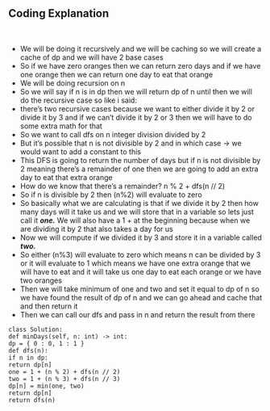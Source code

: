 ​
## Coding Explanation
​
- We will be doing it recursively and we will be caching so we will create a cache of dp and we will have 2 base cases
- So if we have zero oranges then we can return zero days and if we have one orange then we can return one day to eat that orange
- We will be doing recursion on n
- So we will say if n is in dp then we will return dp of n until then we will do the recursive case so like i said:
- there’s two recursive cases because we want to either divide it by 2 or divide it by 3 and if we can’t divide it by 2 or 3 then we will have to do some extra math for that
- So we want to call dfs on n integer division divided by 2
- But it’s possible that n is not divisible by 2 and in which case → we would want to add a constant to this
- This DFS is going to return the number of days but if n is not divisible by 2 meaning there’s a remainder of one then we are going to add an extra day to eat that extra orange
- How do we know that there’s a remainder? n % 2 + dfs(n // 2)
- So if n is divisible by 2 then (n%2) will evaluate to zero
- So basically what we are calculating is that if we divide it by 2 then how many days will it take us and we will store that in a variable so lets just call it ***one.*** We will also have a 1 + at the beginning because when we are dividing it by 2 that also takes a day for us
- Now we will compute if we divided it by 3 and store it in a variable called ***two.***
- So either (n%3) will evaluate to zero which means n can be divided by 3 or it will evaluate to 1 which means we have one extra orange that we will have to eat and it will take us one day to eat each orange or we have two oranges
- Then we will take minimum of one and two and set it equal to dp of n so we have found the result of dp of n and we can go ahead and cache that and then return it
- Then we can call our dfs and pass in n and return the result from there
​
```
class Solution:
def minDays(self, n: int) -> int:
dp = { 0 : 0, 1 : 1 }
def dfs(n):
if n in dp:
return dp[n]
one = 1 + (n % 2) + dfs(n // 2)
two = 1 + (n % 3) + dfs(n // 3)
dp[n] = min(one, two)
return dp[n]
return dfs(n)
```